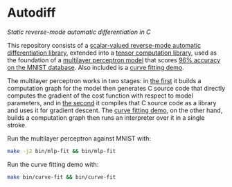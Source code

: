 # Autodiff

_Static reverse-mode automatic differentiation in C_

This repository consists of a [scalar-valued reverse-mode automatic differentiation library](lib/autodiff.c), extended into a [tensor computation library](lib/tensor.c), used as the foundation of a [multilayer perceptron model](mlp-gen.c) that scores [96% accuracy on the MNIST database](mlp-fit.c). Also included is a [curve fitting demo](curve-fit.c).

The multilayer perceptron works in two stages: in [the first](mlp-gen.c) it builds a computation graph for the model then generates C source code that directly computes the gradient of the cost function with respect to model parameters, and in [the second](mlp-fit.c) it compiles that C source code as a library and uses it for gradient descent. The [curve fitting demo](curve-fit.c), on the other hand, builds a computation graph then runs an interpreter over it in a single stroke.

Run the multilayer perceptron against MNIST with:

```sh
make -j2 bin/mlp-fit && bin/mlp-fit
```

Run the curve fitting demo with:

```sh
make bin/curve-fit && bin/curve-fit
```
